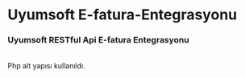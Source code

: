 # Uyumsoft E-fatura-Entegrasyonu

<h3> Uyumsoft RESTful Api E-fatura Entegrasyonu</h3><br>
Php alt yapısı kullanıldı.

